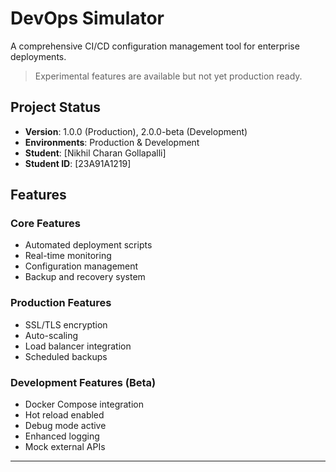 # DevOps Simulator

A comprehensive CI/CD configuration management tool for enterprise deployments.

> Experimental features are available but not yet production ready.

## Project Status
- **Version**: 1.0.0 (Production), 2.0.0-beta (Development)
- **Environments**: Production & Development
- **Student**: [Nikhil Charan Gollapalli]
- **Student ID**: [23A91A1219]

## Features

### Core Features
- Automated deployment scripts
- Real-time monitoring
- Configuration management
- Backup and recovery system

### Production Features
- SSL/TLS encryption
- Auto-scaling
- Load balancer integration
- Scheduled backups

### Development Features (Beta)
- Docker Compose integration
- Hot reload enabled
- Debug mode active
- Enhanced logging
- Mock external APIs

---

<!--
**EXPERIMENTAL BUILD** - Advanced CI/CD configuration management with AI integration.

## Project Status
**Version**: 3.0.0-experimental
**Environment**: Testing
**Maintainer**: DevOps Innovation Team

## Cutting-Edge Features
- 🤖 AI-powered deployment optimization
- 🌐 Multi-cloud orchestration (AWS, Azure, GCP, DigitalOcean)
- 📈 Predictive scaling with machine learning
- 🔒 Zero-trust security architecture
- 🌊 Event-driven architecture
- 🎯 Chaos engineering tools

## Quick Start - Advanced Mode
```bash
# Install AI dependencies
pip install tensorflow keras

# Initialize AI models
./scripts/init-ai-models.sh

# Start with AI-enhanced mode
npm run start:ai
## FAQ
update
